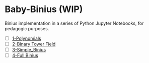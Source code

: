 # Baby-Binius (WIP)
Binius implementation in a series of Python Jupyter Notebooks, for pedagogic purposes​.

- [ ] [1-Polynomials](1-Polynomials.ipynb)
- [ ] [2-Binary Tower Field](2-BinaryTowerField.ipynb)
- [ ] [3-Simple_Binius](3-Simple_Binius.ipynb)
- [ ] [4-Full Binius](4-FullBinius.ipynb)
